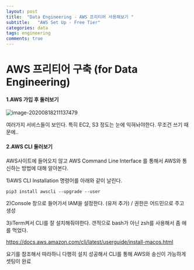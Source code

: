 ```yaml
---
layout: post
title:  "Data Engineering - AWS 프리티어 사용해보기 "
subtitle:   "AWS Set Up - Free Tier"
categories: data
tags: engineering
comments: true
---
```

# AWS 프리티어 구축 (for Data Engineering) 
#### 1.AWS 가입 후 둘러보기

![image-20200818211137479](https://shoman2.github.io/assets/img/image-20200818211137479.png)

여러가지 서비스들이 보인다. 특히 EC2, S3 정도는 눈에 익혀놔야한다. 무조건 쓰기 때문에..



#### 2.AWS CLI 둘러보기

AWS사이트에 들어오지 않고 AWS Command Line Interface 를 통해서 AWS와 통신하는 방법에 대해 알아본다.

1)AWS CLI Installation 명령어를 아래와 같이 날린다.

```shell
pip3 install awscli --upgrade --user
```



2)Console 창으로 들어가서 IAM을 설정한다. (유저 추가) / 권한은 어드민으로 주고 생성

3)iTerm켜서 CLI를 잘 설치해줘야한다. 갠적으로 bash가 아닌 zsh를 사용해서 좀 애를 먹었다.

https://docs.aws.amazon.com/cli/latest/userguide/install-macos.html

요기를 참조해서 따라하니 다행히 설치 성공해서 CLI를 통해 AWS와 송신이 가능하게 셋팅이 완료

